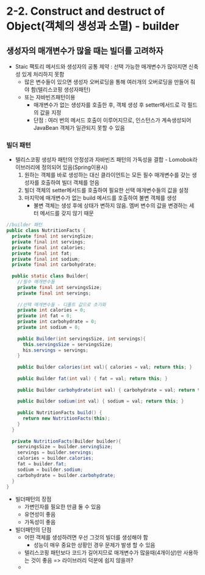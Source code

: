 # 2-2. Construct and destruct of Object(객체의 생성과 소멸) - builder

## 생성자의 매개변수가 많을 때는 빌더를 고려하자

- Staic 팩토리 메서드와 생성자의 공통 제약 : 선택 가능한 매개변수가 많아지면 신축성 있게 처리하지 못함
  - 많은 변수들이 있으면 생성자 오버로딩을 통해 여러개의 오버로딩을 만들어 줘야 함(텔리스코핑 생성자패턴)
  - 또는 자바빈즈패턴이용
    - 매개변수가 없는 생성자를 호출한 후, 객체 생성 후 setter메서드로 각 필드의 값을 지정
    - 단점 : 여러 번의 메서드 호출이 이루어지므로, 인스턴스가 계속생성되어 JavaBean 객체가 일관되지 못할 수 있음

### 빌더 패턴

- 텔리스코핑 생성자 패턴의 안정성과 자바빈즈 패턴의 가독성을 결합 - Lomobok라이브러리에 정의되어 있음(Spring이용시)
  1. 원하는 객체를 바로 생성하는 대신 클라이언트는 모든 필수 매개변수를 갖는 생성자를 호출하여 빌더 객체를 얻음
  2. 빌더 객체의 setter메서드를 호출하여 필요한 선택 매개변수들의 값을 설정
  3. 마지막에 매개변수가 없는 build 메서드를 호출하여 불변 객체를 생성
     - 불변 객체는 생성 후에 상태가 변하지 않음. 멤버 변수의 값을 변경하는 세터 메서드를 갖지 않기 때문

```java
//builder 패턴
public class NutritionFacts {
  private final int servingSize;
  private final int servings;
  private final int calories;
  private final int fat;
  private final int sodium;
  private final int carbohydrate;
  
  public static class Builder{
    //필수 매개변수들
    private final int servingsSize;
    private final int servings;
    
    //선택 매개변수들 - 디폴트 값으로 초기화
    private int calories = 0;
    private int fat = 0;
    private int carbohydrate = 0;
    private int sodium = 0;
    
  	public Builder(int servingsSize, int servings){
      this.servingsSize = servingsSize;
      his.servings = servings;
    }
    
    public Builder calories(int val){ calories = val; return this; }
    
    public Builder fat(int val) { fat = val; return this; }
    
    public Builder carbohydrate(int val) { carbohydrate = val; return this;}
    
    public Builder sodium(int val) { sodium = val; return this; }
    
    public NutritionFacts build() {
      return new NutritionFacts(this);
    }
  }
  
  private NutritionFacts(Builder builder){
    servingsSize = builder.servingSize;
    servings = builder.servings;
    calories = builder.calories;
    fat = builder.fat;
    sodium = builder.sodium;
    carbohydrate = builder.carbohydrate;
  }
}
```

- 빌더패턴의 장점
  - 가변인자를 필요한 만큼 둘 수 있음
  - 유연성이 좋음
  - 가독성이 좋음
- 빌더패턴의 단점
  - 어떤 객체를 생성하려면 우선 그것의 빌더를 생성해야 함
    - 성능이 매우 중요한 상황인 경우 문제가 발생 할 수 있음
  - 텔리스코핑 패턴보다 코드가 길어지므로 매개변수가 많을때(4개이상)만 사용하는 것이 좋음 => 라이브러리 덕분에 쉽지 않을까?
  - 